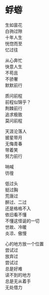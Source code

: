 # 蜉蝣

生如昙花  
白驹过隙  
十年人生  
恍惚而至  
忆过往

从心奔忙  
快意人生  
不苟且  
不骄奢  
默默前行

质问前程  
前程似锦乎？  
荆棘前行  
追求极致  
莫问前程

天涯沦落人  
披星带月  
无悔青春  
带着笑  
努力前行

呐喊  
彷徨

低过头  
挺过胸  
荒唐过  
醉过、二过  
还是格格不入  
依旧看不懂  
不懂这怪诞的一切  
世故、冷暖  
炎凉、傲慢

心的地方放一个位置  
尝试过  
放弃过  
尝试过  
总是好难  
读不到的地方  
总是无从着手  
无处借力